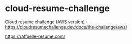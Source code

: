 # cloud-resume-challenge
Cloud resume challenge (AWS version) - https://cloudresumechallenge.dev/docs/the-challenge/aws/

https://raffaelle-resume.com/
